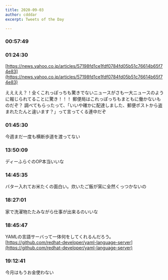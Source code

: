 ```yaml
---
title: 2020-09-03
author: cdddar
excerpt: Tweets of the Day

---
```


### 00:57:49

<script type="application/javascript" src="https://embed.nicovideo.jp/watch/sm37458477/script?w=640&h=360"></script>

### 01:24:30

[https://news.yahoo.co.jp/articles/57198fd1ce1fdf0784fd05b51c76614b65f74e83](https://news.yahoo.co.jp/articles/57198fd1ce1fdf0784fd05b51c76614b65f74e83)

ええええ？！全くこれっぽっちも驚きでないニュースがさも一大ニュースのように報じられてることに驚き！！！
郵便局はこれっぽっちもまともに働かないものだぞ？
調べてもらったって、「いいや確かに配達しました、郵便ポストから盗まれたたんと違います？」って言ってくる連中だぞ

### 01:45:30

今週まだ一度も横断歩道を渡ってない

### 13:50:09

ディーふらぐのOP本当いいな

### 14:45:35

バター入れてお米たくの面白い。炊いたご飯が窯に全然くっつかないの

### 18:27:01

家で洗濯物たたみながら仕事が出来るのいいな

### 18:45:47

YAMLの言語サーバって一体何をしてくれるんだろう。
[https://github.com/redhat-developer/yaml-language-server](https://github.com/redhat-developer/yaml-language-server)

### 19:12:41

今月はもうお金使わない
